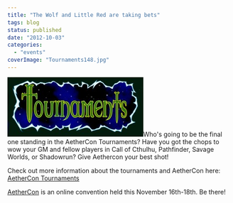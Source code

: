```yaml
---
title: "The Wolf and Little Red are taking bets"
tags: blog
status: published
date: "2012-10-03"
categories: 
  - "events"
coverImage: "Tournaments148.jpg"
---
```


[![](/images/Tournaments148.jpg "Tournaments148")](http://www.bigbadcon.com/wp-content/uploads/2012/10/Tournaments148.jpg)Who's going to be the final one standing in the AetherCon Tournaments? Have you got the chops to wow your GM and fellow players in Call of Cthulhu, Pathfinder, Savage Worlds, or Shadowrun? Give Aethercon your best shot!

Check out more information about the tournaments and AetherCon here: [AetherCon Tournaments](http://www.aethercon.com/4T/4T.html "AetherCon") 

[AetherCon](http://www.aethercon.com "AetherCon") is an online convention held this November 16th-18th. Be there!
